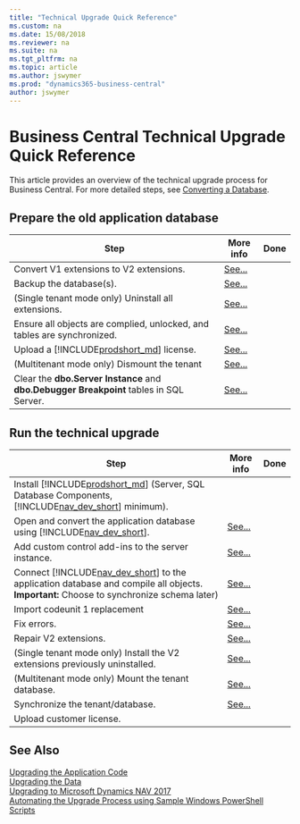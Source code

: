 ```yaml
---
title: "Technical Upgrade Quick Reference"
ms.custom: na
ms.date: 15/08/2018
ms.reviewer: na
ms.suite: na
ms.tgt_pltfrm: na
ms.topic: article
ms.author: jswymer
ms.prod: "dynamics365-business-central"
author: jswymer
---
```

# Business Central Technical Upgrade Quick Reference 

This article provides an overview of the technical upgrade process for Business Central. For more detailed steps, see [Converting a Database](Converting-a-database.md).

## Prepare the old application database

|Step|More info| Done |
|----|-----------|--|
|Convert V1 extensions to V2 extensions.|[See...](converting-a-database.md#convertv1extensions)||
|Backup the database(s).|[See...](http://go.microsoft.com/fwlink/?LinkID=296465)|
|(Single tenant mode only) Uninstall all extensions.|[See...](converting-a-database.md#uninstallextensions)||
|Ensure all objects are complied, unlocked, and tables are synchronized.|[See...](converting-a-database.md#compilesync)||
|Upload a [!INCLUDE[prodshort_md](../developer/includes/prodshort.md)] license.|[See...](converting-a-database.md#uploadlicense)||
|(Multitenant mode only) Dismount the tenant|[See...](converting-a-database.md#dismounttenant)||
|Clear the **dbo.Server Instance** and  **dbo.Debugger Breakpoint** tables in SQL Server.|[See...](converting-a-database.md#clearsql)||


## Run the technical upgrade

|Step|More info| Done |
|----|-----------|--|
|Install [!INCLUDE[prodshort_md](../developer/includes/prodshort.md)] (Server, SQL Database Components, [!INCLUDE[nav_dev_short](../developer/includes/nav_dev_short_md.md)] minimum).||
|Open and convert the application database using [!INCLUDE[nav_dev_short](../developer/includes/nav_dev_short_md.md)].|[See...](converting-a-database.md#convertdb)||
|Add custom control add-ins to the server instance.|[See...](converting-a-database.md#controladdins)||
|Connect [!INCLUDE[nav_dev_short](../developer/includes/nav_dev_short_md.md)] to the application database and compile all objects. **Important:** Choose to synchronize schema later)|[See...](converting-a-database.md#connectserver)||
|Import codeunit 1 replacement|[See...](codeunit1-replacement.md)|
|Fix errors.|[See...](converting-a-database.md#fixerrors)||
|Repair V2 extensions.|[See...](converting-a-database.md#repairextensions)||
|(Single tenant mode only) Install the V2 extensions previously uninstalled.|[See...](converting-a-database.md#installv2extensions)|
|(Multitenant mode only) Mount the tenant database. |[See...](converting-a-database.md#mounttenant)||
|Synchronize the tenant/database. |[See...](converting-a-database.md#synctenant)||
|Upload customer license. |||


## See Also  
[Upgrading the Application Code](Upgrading-the-Application-Code.md)   
[Upgrading the Data](Upgrading-the-Data.md)   
[Upgrading to Microsoft Dynamics NAV 2017](Upgrading-to-Microsoft-Dynamics-NAV-2017.md)   
[Automating the Upgrade Process using Sample Windows PowerShell Scripts](Automating-the-Upgrade-Process-using-Sample-Windows-PowerShell-Scripts.md)
